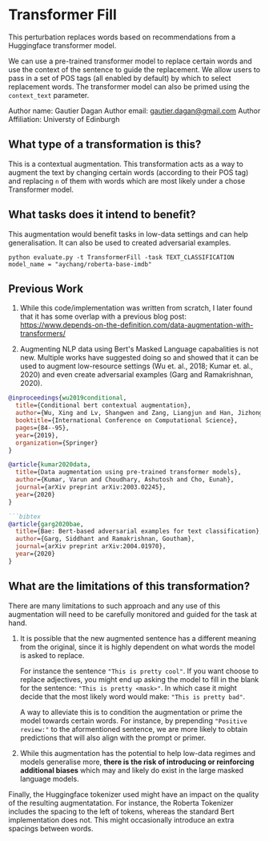 # Transformer Fill

This perturbation replaces words based on recommendations from a Huggingface transformer model.

We can use a pre-trained transformer model to replace certain words and use the context of the sentence to guide the replacement. We allow users to pass in a set of POS tags (all enabled by default) by which to select replacement words. The transformer model can also be primed using the `context_text` parameter.

Author name: Gautier Dagan
Author email: gautier.dagan@gmail.com
Author Affiliation: Universty of Edinburgh

## What type of a transformation is this?

This is a contextual augmentation. This transformation acts as a way to augment the text by changing certain words (according to their POS tag) and replacing `n` of them with words which are most likely under a chose Transformer model.

## What tasks does it intend to benefit?

This augmentation would benefit tasks in low-data settings and can help generalisation. It can also be used to created adversarial examples.

`python evaluate.py -t TransformerFill -task TEXT_CLASSIFICATION`
`model_name = "aychang/roberta-base-imdb"`

## Previous Work

1. While this code/implementation was written from scratch, I later found that it has some overlap with a previous blog post: https://www.depends-on-the-definition.com/data-augmentation-with-transformers/

2. Augmenting NLP data using Bert's Masked Language capabalities is not new. Multiple works have suggested doing so and showed that it can be used to augment low-resource settings (Wu et. al., 2018; Kumar et. al., 2020) and even create adversarial examples (Garg and Ramakrishnan, 2020).

```bibtex
@inproceedings{wu2019conditional,
  title={Conditional bert contextual augmentation},
  author={Wu, Xing and Lv, Shangwen and Zang, Liangjun and Han, Jizhong and Hu, Songlin},
  booktitle={International Conference on Computational Science},
  pages={84--95},
  year={2019},
  organization={Springer}
}
```

````bibtex
@article{kumar2020data,
  title={Data augmentation using pre-trained transformer models},
  author={Kumar, Varun and Choudhary, Ashutosh and Cho, Eunah},
  journal={arXiv preprint arXiv:2003.02245},
  year={2020}
}

```bibtex
@article{garg2020bae,
  title={Bae: Bert-based adversarial examples for text classification},
  author={Garg, Siddhant and Ramakrishnan, Goutham},
  journal={arXiv preprint arXiv:2004.01970},
  year={2020}
}
````

## What are the limitations of this transformation?

There are many limitations to such approach and any use of this augmentation will need to be carefully monitored and guided for the task at hand.

1. It is possible that the new augmented sentence has a different meaning from the original, since it is highly dependent on what words the model is asked to replace.

   For instance the sentence `"This is pretty cool"`. If you want choose to replace adjectives, you might end up asking the model to fill in the blank for the sentence: `"This is pretty <mask>"`. In which case it might decide that the most likely word would make: `"This is pretty bad"`.

   A way to alleviate this is to condition the augmentation or prime the model towards certain words. For instance, by prepending `"Positive review:"` to the aformentioned sentence, we are more likely to obtain predictions that will also align with the prompt or primer.

2. While this augmentation has the potential to help low-data regimes and models generalise more, **there is the risk of introducing or reinforcing additional biases** which may and likely do exist in the large masked language models.

Finally, the Huggingface tokenizer used might have an impact on the quality of the resulting augmentatation. For instance, the Roberta Tokenizer includes the spacing to the left of tokens, whereas the standard Bert implementation does not. This might occasionally introduce an extra spacings between words.

